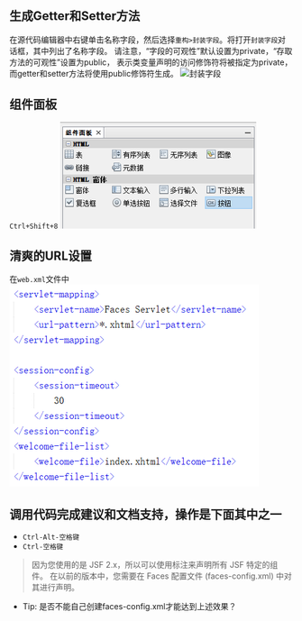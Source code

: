 ﻿  [1]: /assets/posts/NetBeans快捷操作/封装字段.png
  [2]: /assets/posts/NetBeans快捷操作/组件面板.png
  [3]: /assets/posts/NetBeans快捷操作/清爽的URL设置.png

##  生成Getter和Setter方法
在源代码编辑器中右键单击名称字段，然后选择`重构>封装字段`。将打开`封装字段`对话框，其中列出了名称字段。
请注意，“字段的可观性”默认设置为private，“存取方法的可观性”设置为public，
表示类变量声明的访问修饰符将被指定为private，而getter和setter方法将使用public修饰符生成。
![封装字段][1]

##  组件面板
`Ctrl+Shift+8`
![组件面板][2]

##  清爽的URL设置
在`web.xml`文件中
![清爽的URL设置][3]

##  调用代码完成建议和文档支持，操作是下面其中之一
*  `Ctrl-Alt-空格键`
*  `Ctrl-空格键`

>   因为您使用的是 JSF 2.x，所以可以使用标注来声明所有 JSF 特定的组件。
在以前的版本中，您需要在 Faces 配置文件 (faces-config.xml) 中对其进行声明。
*  Tip: 是否不能自己创建faces-config.xml才能达到上述效果？
